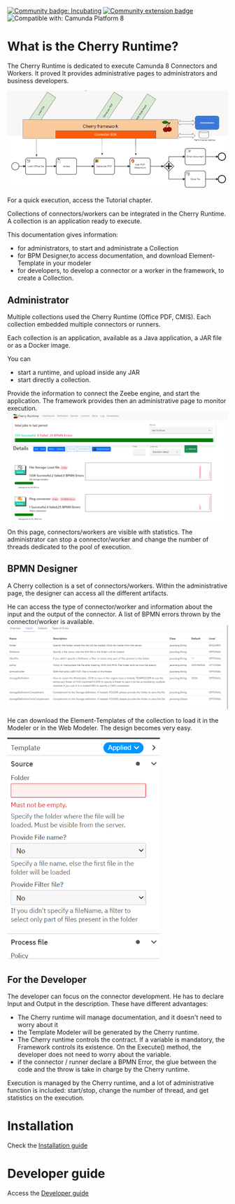 [![Community badge: Incubating](https://img.shields.io/badge/Lifecycle-Incubating-blue)](https://github.com/Camunda-Community-Hub/community/blob/main/extension-lifecycle.md#incubating-)
[![Community extension badge](https://img.shields.io/badge/Community%20Extension-An%20open%20source%20community%20maintained%20project-FF4700)](https://github.com/camunda-community-hub/community)
![Compatible with: Camunda Platform 8](https://img.shields.io/badge/Compatible%20with-Camunda%20Platform%208-0072Ce)

# What is the Cherry Runtime?

The Cherry Runtime is dedicated to execute Camunda 8 Connectors and Workers. It proved
It provides administrative pages to administrators and business developers.

![Cherry Runtime Overview](src/main/resources/static/img/CherryFrameworkOverview.png?raw=true)

For a quick execution, access the Tutorial chapter.

Collections of connectors/workers can be integrated in the Cherry Runtime. A collection is an application ready to execute.

This documentation gives information:
* for administrators, to start and administrate a Collection
* for BPM Designer,to access documentation, and download Element-Template in your modeler
* for developers, to develop a connector or a worker in the framework, to create a Collection.


## Administrator
Multiple collections used the Cherry Runtime (Office PDF, CMIS). Each collection embedded multiple connectors or runners.

Each collection is an application, available as a Java application, a JAR file or as a Docker image.

You can
* start a runtime, and upload inside any JAR
* start directly a collection.


Provide the information to connect the Zeebe engine, and start the application.
The framework provides then an administrative page to monitor execution.
![Cherry Main Page](doc/CherryMainPage.png?raw=true)

On this page, connectors/workers are visible with statistics. The administrator can stop a connector/worker 
and change the number of threads dedicated to the pool of execution.


## BPMN Designer
A Cherry collection is a set of connectors/workers. Within the administrative page, the designer can access 
all the different artifacts.

He can access the type of connector/worker and information about the input and the output of the connector. A list of BPMN errors thrown by the connector/worker is available.
![Documentation](doc/InputOutputDocumentation.png?raw=true)


He can download the Element-Templates of the collection to load it in the Modeler or in the Web Modeler. The design becomes very easy.

![Template Modeler](doc/DeveloperGuide/TemplateModeler.png?raw=true)

## For the Developer


The developer can focus on the connector development. He has to declare Input and Output in the description. 
These have different advantages:

* The Cherry runtime will manage documentation, and it doesn't need to worry about it
* the Template Modeler will be generated by the Cherry runtime.
* The Cherry runtime controls the contract. If a variable is mandatory, the Framework controls its existence. On the Execute() method, the developer does not need to worry about the variable.
* if the connector / runner declare a BPMN Error, the glue between the code and the throw is take in charge by the Cherry runtime.
 
Execution is managed by the Cherry runtime, and a lot of administrative function is included: start/stop, change the number of thread, and get statistics on the execution.



# Installation

Check the [Installation guide](doc/InstallationGuide/InstallationGuide.md) 

# Developer guide

Access the [Developer guide](doc/DeveloperGuide/DeveloperGuide.md)












